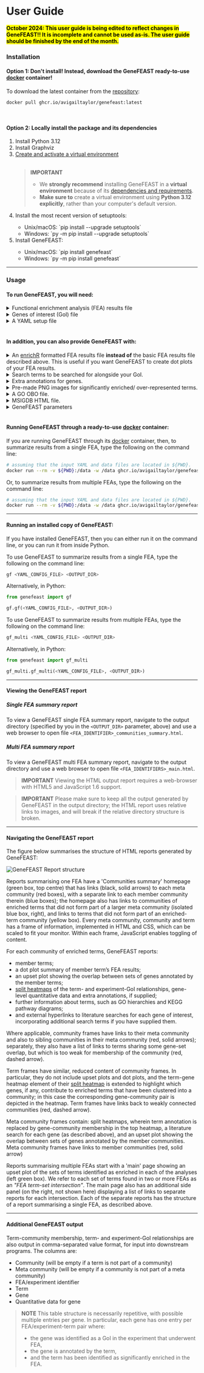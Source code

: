 # User Guide

<mark><b>October 2024: This user guide is being edited to reflect changes in GeneFEAST!! It is incomplete and cannot be used as-is. The user guide should be finished by the end of the month.</b></mark>

### Installation

#### Option 1: Don't install! Instead, download the GeneFEAST ready-to-use [docker](https://docs.docker.com/get-docker/) container!

To download the latest container from the [repository](https://github.com/avigailtaylor/GeneFEAST/pkgs/container/genefeast):
```
docker pull ghcr.io/avigailtaylor/genefeast:latest
```

<br>

#### Option 2:  Locally install the package and its dependencies

<ol>
<li>Install Python 3.12</li>
<li>Install Graphviz</li>
<li><a href="https://packaging.python.org/en/latest/guides/installing-using-pip-and-virtual-environments/#creating-a-virtual-environment">Create and activate a virtual environment</a></li>
<br>
<blockquote>
<b>IMPORTANT</b>
<ul>
  <li>We <b>strongly recommend</b> installing GeneFEAST in a <b>virtual environment</b> because of its <a href="dependencies_and_requirements.md">dependencies and requirements</a>.</li>
  <li><b>Make sure to</b> create a virtual environment using <b>Python 3.12 explicitly</b>, rather than your computer's default version.</li>
</ul>
</blockquote>

<li>Install the most recent version of setuptools:</li>
<ul>
<li>Unix/macOS: `pip install --upgrade setuptools`</li>
<li>Windows: `py -m pip install --upgrade setuptools`</li>
</ul>
<li>Install GeneFEAST:</li>
<ul>
<li>Unix/macOS: `pip install genefeast`</li>
<li>Windows: `py -m pip install genefeast`</li>
</ul>
</ol>


<hr>


### Usage

#### To run GeneFEAST, you will need:

<details>
<summary>Functional enrichment analysis (FEA) results file</summary>
<br>
<ul>
<li>CSV file containing the results of a functional enrichment analysis (FEA) that has been run on a list of genes of interest (GoI).</li>
<li>The file should have the following four columns, in this order:</li>
</ul>

<br>
<table>
  <tr><td><b>Type</b></td><td><b>ID</b></td><td><b>Description</b></td><td><b>GeneID</b></td></tr>
</table>
<br>
<blockquote>
  <ul>
    <li>Type: Term type/ originating database</li>
    <li>ID: Term ID in database</li>
    <li>Description: Term description</li>
    <li>GeneID: "/"-separated list of gene IDs corresponding to GoIs annotated by the term</li>
  </ul>
</blockquote>
<br>
<details>
   <summary>Example</summary>
  
<table>
  <tr><td><b>Type</b></td><td><b>ID</b></td><td><b>Description</b></td><td><b>GeneID</b></td></tr>
  <tr>
    <td>"GO"</td>
    <td>"GO:0071774"</td>
    <td>"response to fibroblast growth factor"</td>
    <td>"CCN2/THBS1/EGR3/FGF2/SPRY4/<br>NDST1/CCL2/IER2/FLRT3/PRKD2/<br>CXCL8/SPRY2/FRS2/FGFR1/SPRY1/<br>RUNX2/HYAL1/KDM5B/NOG/ZFP36L1/<br>COL1A1/CASR/FGFR3/FGF1/EXT1/<br>FGFBP1/GATA3/NR4A1"</td>
  </tr>
  <tr>
    <td>"GO"</td>
    <td>"GO:0002294"</td>
    <td>"CD4-positive alpha-beta T cell differentiation involved in immune response"</td>
    <td>"RARA/BCL6/SMAD7/SOCS3/PTGER4/<br>JUNB/ZC3H12A/FOXP1/ENTPD7/NFKBIZ/<br>NLRP3/RC3H1/RORC/RIPK2/ANXA1/<br>RELB/MYB/IL6/LGALS9/GATA3"</td>
  </tr>
  <tr>
    <td>"GO"</td>
    <td>"GO:2000514"</td>
    <td>"regulation of CD4-positive alpha-beta T cell activation"</td>
    <td>"RARA/BCL6/SMAD7/JUNB/RUNX1/<br>ZC3H12A/NFKBIZ/NLRP3/RC3H1/CD274/<br>CBLB/RIPK2/ANXA1/AGER/RUNX3/<br>SOCS1/VSIR/PRKCQ/LGALS9/GATA3"</td>
  </tr>
</table>

<br>
This table corresponds to this CSV format:

<pre>
<code>
Type,ID,Description,GeneID
    
"GO","GO:0071774","response to fibroblast growth factor","CCN2/THBS1/EGR3/FGF2/SPRY4/NDST1/CCL2/IER2/FLRT3/PRKD2/CXCL8/SPRY2/FRS2/FGFR1/SPRY1/RUNX2/HYAL1/KDM5B/NOG/ZFP36L1/COL1A1/CASR/FGFR3/FGF1/EXT1/FGFBP1/GATA3/NR4A1"
"GO","GO:0002294","CD4-positive alpha-beta T cell differentiation involved in immune response","RARA/BCL6/SMAD7/SOCS3/PTGER4/JUNB/ZC3H12A/FOXP1/ENTPD7/NFKBIZ/NLRP3/RC3H1/RORC/RIPK2/ANXA1/RELB/MYB/IL6/LGALS9/GATA3"
"GO","GO:2000514","regulation of CD4-positive alpha-beta T cell activation","RARA/BCL6/SMAD7/JUNB/RUNX1/ZC3H12A/NFKBIZ/NLRP3/RC3H1/CD274/CBLB/RIPK2/ANXA1/AGER/RUNX3/SOCS1/VSIR/PRKCQ/LGALS9/GATA3"
</code>
</pre>

</details>
<hr>
</details>

<details>
<summary>Genes of interest (GoI) file</summary>
<br>
<ul>
<li>CSV file containing the list of Genes of Interest (GoI) that were the input for the FEA being summarised.</li>
<li>The file should contain one GoI per line, each with its corresponding quantitative data as measured in the high-throughput 'omics experiment in which the GoI were identified.</li>
</ul>
<br>
  <details>
   <summary>Example</summary>
<br>
  <table>
      <tr><td><b>GeneID</b></td><td><b>log2FC</b></td></tr>
       <tr><td>PDGFB</td><td>2.845276684</td></tr>
       <tr><td>GTPBP4</td><td>1.396754262</td></tr>
       <tr><td>C12orf49</td><td>1.469143469</td></tr>
       <tr><td>SLC2A1</td><td>1.618759309</td></tr>
       <tr><td>CCN2</td><td>2.593769464</td></tr>
       <tr><td>CXCR4</td><td>2.528192609</td></tr>
       <tr><td>NCOA5</td><td>2.137989231</td></tr>
       <tr><td>CDKN1A</td><td>3.154969844</td></tr>
       <tr><td>RARA</td><td>1.444539048</td></tr>
  </table>
<br>

<blockquote>
<b>IMPORTANT</b>
<ul>
  <li>GoI <b>must</b> be listed using <b>IDs that match those used in the FEA results file</b>.</li>
  <li>If you do not have quantitative data, you can just provide a dummy column with the same <i>numerical</i> value entered for each gene.</li>
</ul>
</blockquote>
  </details>
<hr>
</details>

<details>
   <summary>A YAML setup file</summary>
   <br>
   <p>You will use your setup file to tell GeneFEAST the id(s) of the FEA(s) to summarise, the location(s) of the FEA file(s), and the location(s) of the GoI file(s).</p>

To summarise a single FEA:

<pre><code>
FEAs:
    - id: "FEA_1"
      goi_file_path: "full/file/path/to/goi_file_for_FEA_1"
      fea_file_path: "full/file/path/to/FEA_1_results_file"
</code></pre>

<br>
To summarise multiple FEAs (e.g. three FEAs):

<pre><code>
FEAs:
    - id: "FEA_1"
      goi_file_path: "full/file/path/to/goi_file_for_FEA_1"
      fea_file_path: "full/file/path/to/FEA_1_results_file"

    - id: "FEA_2"
      goi_file_path: "full/file/path/to/goi_file_for_FEA_2"
      fea_file_path: "full/file/path/to/FEA_2_results_file"

    - id: "FEA_3"
      goi_file_path: "full/file/path/to/goi_file_for_FEA_3"
      fea_file_path: "full/file/path/to/FEA_3_results_file"
</code></pre>
  
   You can create a YAML setup file using <a href="https://avigailtaylor.github.io/GeneFEAST/setup_template.yml">this template</a>.
<hr>
</details>

<br>

#### In addition, you can also provide GeneFEAST with:
<details>
  <summary>An <a href="https://cran.r-project.org/web/packages/enrichR/vignettes/enrichR.html">enrichR</a> formatted FEA results file <b>instead of</b> the basic FEA results file described above. This is useful if you want GeneFEAST to create dot plots of your FEA results.</summary>
  <br>
  
<table>
  <tr>
    <td><b>Type</b></td><td><b>ID</b></td><td><b>Description</b></td>
    <td><b>GeneRatio</b></td><td><b>BgRatio</b></td><td><b>pvalue</b></td>
    <td><b>p.adjust</b></td><td><b>qvalue</b></td><td><b>GeneID</b></td><td><b>count</b></td>
  </tr>
</table>

<br>
<blockquote>
<b>IMPORTANT</b>
<ul>
  <li>Columns ID through to count are output by enrichR.</li>
  <li>However, <b>you will need to add the "Type" column</b> using, e.g., Excel or VIM.</li>
</ul>
</blockquote>


<br>

When using enrichR formatted FEA results, you will need to add the following line to your YAML setup file:

<pre><code>
ENRICHR: True
</code></pre>

<br>

You can then also add this line if you want GeneFEAST to output dot plots of your FEA results:

<pre><code>
DOTPLOTS: True
</code></pre>

<br>

<p>You can create a setup YAML file with these additional lines of code using <a href="https://avigailtaylor.github.io/GeneFEAST/setup_template_2.yml">this template</a>.</p>

<hr>
</details>


<details>
  <summary>Search terms to be searched for alongside your GoI.</summary>
  <br>

<p>As part of the report generation process, GeneFEAST conducts a literature search for each GoI via the National Center for Biotechnology Information's Gene and PubMed services (Sayers, et al., 2021).</p> 
<br>
<p>This literature search can incorporate additional search terms, which you can specify in your YAML setup file using the following code:</p>
<br>

<pre><code>
SEARCH_WORDS:
- search term 1
- search term 2
- etc.
</code></pre>

<br>
<p>You can create a setup YAML file with these additional lines of code using <a href="https://avigailtaylor.github.io/GeneFEAST/setup_template_3.yml">this template</a>.</p>

<hr>
</details>

<details>
  <summary>Extra annotations for genes.</summary>
  <br>

<p>Sometimes, you may wish to keep track of an <i>a priori</i> set of genes relevant to your study, for example those that are members of a particular biological signature, throughout the GeneFEAST report.</p>

<br>

<p>Each extra annotation will be displayed as an additional row at the top of the term-GoI heatmap panel in the <a href="https://avigailtaylor.github.io/GeneFEAST/split_heatmaps.md">split heatmap</a> created for each community of terms 
(similarly for each meta community of communities).</p>

<br>

<p>To do this, first make an extra annotation (EA) file. The EA file is a headerless CSV file, with one EA per row, and two columns:</p>

<ol>
<li>Extra annotation name.</li>
<li>"/"-separated list of gene IDs to be labelled with the EA.</li>
</ol>
<br>

Example EA file:

<pre><code>
RNA_DRG_IFN,STAT1/IFI16/SP110/MX1/IFIT5/PARP12/EIF2AK2/IFI44/PARP14/TRIM21/DDX60L/IFI127/ADAR/HERC6/IFI35/ISG20/LGALS9/UBE2L6/DHX58/STAT2/OAS3/ISG15/IRF7/IFI6/IFI44L/IFITM1/OAS1/D$
Proteome_DRG_IFN,IFIT2/IFIT1/IFIT3/OAS2/MX2/OASL/IFIH1/ISG15/MX1/SP110/IFI44/CMPK2/IFI44L/OAS1/DDX58/STAT1/IFIT5/DDX60/PARP12/IFI16/DDX60L/OAS3/EIF2AK2/ISG20/ADAR/IFI35/STAT2/LGAL$
</code></pre>

<br>
<p>Then, add this line of code to your setup YAML file:</p>

<pre><code>
EA_FILE: full/path/to/EA_file
</code></pre>

You can create a setup YAML file with these additional lines of code using <a href="https://avigailtaylor.github.io/GeneFEAST/setup_template_4.yml">this template</a>..

<hr>
</details>

<details>

  
<summary>Pre-made PNG images for significantly enriched/ over-represented terms.</summary>
<br>
<p>One example might be KEGG pathway images generated as part of the FEA.</p>

<br>
<p>For each FEA being summarised you have the option of providing a directory (folder) containing <b>at most one image</b> for each enriched term identified in that FEA.</p>

<br>

<p>In the setup YAML file, do this by specifying the path to the image directory for an FEA by adding the field "input_image_dir" to that FEA's record:</p>
<br>
<pre><code>
FEAs:
    - id: "FEA_1"
      goi_file_path: "full/file/path/to/goi_file_for_FEA_1"
      fea_file_path: "full/file/path/to/FEA_1_results_file"
      input_img_dir: "full/path/to/image_directory_for_FEA_1"
</code></pre>

<br>
<p>You can create a setup YAML file with this additional lines of code using <a href="https://avigailtaylor.github.io/GeneFEAST/setup_template_5.yml">this template</a></p>

<br>

<blockquote>
<b>IMPORTANT</b>
<ul>
  <li>GeneFEAST automatically generates a GO hierarchy for all terms with a Type string starting "GO" (or "go", "Go", and "gO"; case is ignored). So, if you provide a corresponding image for such a term, this will be ignored. The work around here, should you wish to provide alternative images for GO terms, is to change their Type field in the FEA file to be something other than a string starting with "GO" (or "go", "Go", and "gO").</li>
  <li>Similarly, for MSIGDB terms, GeneFEAST will always try to include an HTML tabular description of the term, and any provided image will be ignored. As for GO terms, the work around here is to change the Type field in the FEA file to be something other than a string starting with "MSIGDB" (or any other case variant).</li>
</ul>
</blockquote>

<hr>
</details>

<details>
<summary>A GO OBO file.</summary>
<br>
<p>GeneFEAST ships with a GO OBO file, but if you want to provide a more recent version of this yourself, you can do so in the setup YAML file by adding this line of code:</p>
<br>
<pre><code>
OBO_FILE: "full/path/to/GO_OBO_file"
</code></pre>

<hr>
</details>


<details>
<summary>MSIGDB HTML file.</summary>
<br>
<p>GeneFEAST ships with an MSIGDB HTML file containing an HTML tabular summary of each MSIGDB term, but if you want to provide a more recent version of this yourself, you can do so in the setup YAML file by adding this line of code:</p>
<br>
<pre><code>
MSIGDB_HTML: "full/path/to/MSIGDB_HTML_file"
</code></pre>

<hr>
</details>


<details>
<summary>GeneFEAST parameters</summary>

<br>

<p>GeneFEAST runs with preconfigured parameter settings for summarising and visualising FEA results from bulk RNASeq experiments.</p>

<br>

<p>However, parameters can be over-written to potentially get better performance tailored to the user's FEA(s).</p>

<br>

<details>

<summary>The user can over-write the following parameters by setting their values in the setup YAML file:</summary>

<pre><code>

# **************************************************************************************************************************
# *** Parameters for filtering terms prior to summarisation ***
# **************************************************************************************************************************

MIN_NUM_GENES: 5
# Number of genes of interest that a term must annotate in order to be included in the GeneFEAST report.

MAX_DCNT: 50
MIN_LEVEL: 3
# These parameters pertain to GO terms. 
# MAX_DCNT means maximum descendant count allowed for a GO term to be included in the GeneFEAST summary report.
# MIN_LEVEL means the minimum level in the GO hierarchy that GO term must have to be included in the GeneFEAST summary report.
# Please refer to article https://doi.org/10.1038/s41598-018-28948-z for further explanation of these terms.

# **************************************************************************************************************************
# *** Parameters affecting how terms and communities are clustered into communities and meta communities, respectively ***
# **************************************************************************************************************************

TT_OVERLAP_MEASURE: OC
# Overlap measure to use when calculating the gene set overlap between terms. Two values are recognised:
# OC (Overlap Coefficient)
# J (Jaccard Index)
# We recommend using OC here.

MIN_WEIGHT_TT_EDGE: 0.5
# Minimum gene set overlap between terms (as measured using TT_OVERLAP_MEASURE) required for two terms to be
# connected (i.e. to have an edge between them) in the term-term network that GeneFEAST constructs prior to finding
# communities of terms. (Please see GeneFEAST paper for further details).

SC_BC_OVERLAP_MEASURE: OC
# Overlap measure to use when calculating the gene set overlap between a term and a community of terms. Two values are recognised:
# OC (Overlap Coefficient)
# J (Jaccard Index)
# We recommend using OC here.

MIN_WEIGHT_SC_BC: 0.25
# Minimum gene set overlap required between a term and a community of terms for that term to be considered weakly connected
# to the community of terms (i.e. having some connectivtity to the community, but not enough to be considered part of that community).

BC_BC_OVERLAP_MEASURE: J
# Overlap measure to use when calculating the gene set overlap between two communities of terms. Two values are recognised:
# OC (Overlap Coefficient)
# J (Jaccard Index)

MIN_WEIGHT_BC_BC: 0.1
# Minimum gene set overlap required between two communities of terms for those two communities to be connected (i.e. to 
# have an edge between them) in the community-community network that GeneFEAST constructs prior to finding
# meta-communities of communities. (Please see GeneFEAST paper for further details).

MAX_CLUSTER_SIZE_THRESH: 15
MAX_META_COMMUNITY_SIZE_THRESH: 15
# In GeneFEAST, the size communities and meta communities is attenuated using an adaptive algorithm (see main paper for details).
# These two values are parameters for the adaptive algorithm, which will ensure that community and meta-community sizes do
# not exceed these thresholds.

COMBINE_TERM_TYPES: False
# If you are using GeneFEAST to summarize terms from multiple databases, such that the set of terms to be summarised contains more than one type,
# then you can choose either to only allow clustering of terms when terms are from the same database/ share their type (COMBINE_TERM_TYPES: False),
# or to allow the clustering of terms into communities comprised of terms from different databases (COMBINE_TERM_TYPES: True).


# **************************************************************************************************************************
# *** Parameters affecting display of heatmaps ***
# **************************************************************************************************************************

QUANT_DATA_TYPE: log2 FC
# This is the label for the colourmap legend in the split heatmaps

HEATMAP_WIDTH_MIN: 10
HEATMAP_HEIGHT_MIN: 5
# These parameters control the size of the split heatmaps. These may need adjusting depending on the size of your display.

HEATMAP_MIN: -4
HEATMAP_MAX: 4
# These parameters give the range of values expected for the provided quantitative data type, and will be used to set the scale
# for the colourmap used in the split heatmap. You should adjust these to match your data. In the case that you do not have 
# quantitative data for your genes of interest and have replaced this column with a singular, dummy, variable, you should set these
# values so that your dummy value is in the range.

</code></pre>
  
</details>


<hr>
</details>

<br>

#### Running GeneFEAST through a ready-to-use [docker](https://docs.docker.com/get-docker/) container:

If you are running GeneFEAST through its [docker](https://docs.docker.com/get-docker/) container, then, to summarize results from a single FEA, type the following on the command line:

```bash
# assuming that the input YAML and data files are located in ${PWD}.
docker run --rm -v ${PWD}:/data -w /data ghcr.io/avigailtaylor/genefeast gf <YAML_CONFIG_FILE> <OUTPUT_DIR> 
```

Or, to summarize results from multiple FEAs, type the following on the command line:

```bash
# assuming that the input YAML and data files are located in ${PWD}.
docker run --rm -v ${PWD}:/data -w /data ghcr.io/avigailtaylor/genefeast gf_multi <YAML_CONFIG_FILE> <OUTPUT_DIR> 
```

---

#### Running an installed copy of GeneFEAST:

If you have installed GeneFEAST, then you can either run it on the command line, or you can run it from inside Python.

To use GeneFEAST to summarize results from a single FEA, type the following on the command line:

```bash
gf <YAML_CONFIG_FILE> <OUTPUT_DIR> 
```

Alternatively, in Python:

```python
from genefeast import gf

gf.gf(<YAML_CONFIG_FILE>, <OUTPUT_DIR>)
```

To use GeneFEAST to summarize results from multiple FEAs, type the following on the command line:

```bash
gf_multi <YAML_CONFIG_FILE> <OUTPUT_DIR>
```

Alternatively, in Python:

```python
from genefeast import gf_multi

gf_multi.gf_multi(<YAML_CONFIG_FILE>, <OUTPUT_DIR>)
```

***

#### Viewing the GeneFEAST report

##### Single FEA summary report
To view a GeneFEAST single FEA summary report, navigate to the output directory (specified by you in the `<OUTPUT_DIR>` parameter, above) and use a web browser to open 
file `<FEA_IDENTIFIER>_communities_summary.html`.

##### Multi FEA summary report

To view a GeneFEAST multi FEA summary report, navigate to the output directory and use a web browser to open file `<FEA_IDENTIFIERS>_main.html`.

> **IMPORTANT**
> Viewing the HTML output report requires a web-browser with HTML5 and JavaScript 1.6 support.

> **IMPORTANT**
> Please make sure to keep all the output generated by GeneFEAST in the output directory; the HTML report uses relative links to images, and will break if the relative directory structure is broken.

***
#### Navigating the GeneFEAST report

The figure below summarises the structure of HTML reports generated by GeneFEAST:

![GeneFEAST Report structure](https://avigailtaylor.github.io/GeneFEAST/report_structure.png)

Reports summarising one FEA have a 'Communities summary' homepage (green box, top centre) that has links (black, solid arrows) to each meta community (red boxes), with a separate link to each member community therein (blue boxes); the homepage also has links to communities of enriched terms that did not form part of a larger meta community (isolated blue box, right), and links to terms that did not form part of an enriched-term community (yellow box). Every meta community, community and term has a frame of information, implemented in HTML and CSS, which can be scaled to fit your monitor. Within each frame, JavaScript enables toggling of content. 

For each community of enriched terms, GeneFEAST reports: 

- member terms;
- a dot plot summary of member term’s FEA results; 
- an upset plot showing the overlap between sets of genes annotated by the member terms;
- [split heatmaps](split_heatmaps.md) of the term- and experiment-GoI relationships, gene-level quantitative data and extra annotations, if supplied; 
- further information about terms, such as GO hierarchies and KEGG pathway diagrams;
- and external hyperlinks to literature searches for each gene of interest, incorporating additional search terms if you have supplied them.

Where applicable, community frames have links to their meta community and also to sibling communities in their meta community (red, solid arrows); separately, they also have a list of links to terms sharing some gene-set overlap, but which is too weak for membership of the community (red, dashed arrow). 

Term frames have similar, reduced content of community frames. In particular, they do not include upset plots and dot plots, and the term-gene heatmap element of their [split heatmap](split_heatmaps.md) is extended to highlight which genes, if any, contribute to enriched terms that have been clustered into a community; in this case the corresponding gene-community pair is depicted in the heatmap. Term frames have links back to weakly connected communities (red, dashed arrow).

Meta community frames contain: split heatmaps, wherein term annotation is replaced by gene-community membership in the top heatmap, a literature search for each gene (as described above), and an upset plot showing the overlap between sets of genes annotated by the member communities. Meta community frames have links to member communities (red, solid arrow)

Reports summarising multiple FEAs start with a 'main' page showing an upset plot of the sets of terms identified as enriched in each of the analyses (left green box). We refer to each set of terms found in two or more FEAs as an *"FEA term-set intersection"*. The main page also has an additional side panel (on the right, not shown here) displaying a list of links to separate reports for each intersection. Each of the separate reports has the structure of a report summarising a single FEA, as described above.

***

#### Additional GeneFEAST output

Term-community membership, term- and experiment-GoI relationships are also output in comma-separated value format, for input into downstream programs. The columns are:

- Community (will be empty if a term is not part of a community)
- Meta community (will be empty if a community is not part of a meta community)
- FEA/experiment identifier
- Term
- Gene
- Quantitative data for gene

> **NOTE**
> This table structure is necessarily repetitive, with possible multiple entries per gene. In particular, each gene has one entry per FEA/experiment-term pair where:
> - the gene was identified as a GoI in the experiment that underwent FEA,
> - the gene is annotated by the term,
> - and the term has been identified as significantly enriched in the FEA.
